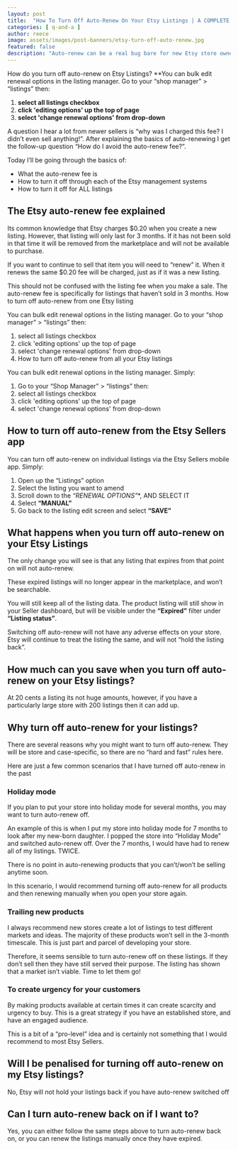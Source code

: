 ```yaml
---
layout: post
title:  "How To Turn Off Auto-Renew On Your Etsy Listings | A COMPLETE GUIDE" 
categories: [ q-and-a ]
author: reece
image: assets/images/post-banners/etsy-turn-off-auto-renew.jpg
featured: false
description: "Auto-renew can be a real bug bare for new Etsy store owners. Find out how (and why) you should turn off auto-renew on your Etsy listings"
---
```


How do you turn off auto-renew on Etsy Listings? **You can bulk edit renewal options in the listing manager.  Go to your “shop manager” > “listings” then:

1. **select all listings checkbox**
2. **click 'editing options' up the top of page**
3. **select 'change renewal options' from drop-down**


A question I hear a lot from newer sellers is “why was I charged this fee? I didn’t even sell anything!”. After explaining the basics of auto-renewing I get the follow-up question “How do I avoid the auto-renew fee?”.

Today I’ll be going through the basics of:

- What the auto-renew fee is
- How to turn it off through each of the Etsy management systems
- How to turn it off for ALL listings

## The Etsy auto-renew fee explained

Its common knowledge that Etsy charges $0.20 when you create a new listing. However, that listing will only last for 3 months. If it has not been sold in that time it will be removed from the marketplace and will not be available to purchase.

If you want to continue to sell that item you will need to “renew” it. When it renews the same $0.20 fee will be charged, just as if it was a new listing.

This should not be confused with the listing fee when you make a sale. The auto-renew fee is specifically for listings that haven’t sold in 3 months.
How to turn off auto-renew from one Etsy listing

You can bulk edit renewal options in the listing manager.  Go to your “shop manager” > “listings” then:

1. select all listings checkbox
2. click 'editing options' up the top of page
3. select 'change renewal options' from drop-down
4. How to turn off auto-renew from all your Etsy listings

You can bulk edit renewal options in the listing manager.  Simply:

1. Go to your “Shop Manager” > “listings” then:
2. select all listings checkbox
3. click 'editing options' up the top of page
4. select 'change renewal options' from drop-down

## How to turn off auto-renew from the Etsy Sellers app

You can turn off auto-renew on individual listings via the Etsy Sellers mobile app. Simply:

1. Open up the “Listings” option
2. Select the listing you want to amend
3. Scroll down to the **“RENEWAL OPTIONS*”**, AND SELECT IT
4. Select **“MANUAL”**
5. Go back to the listing edit screen and select **“SAVE”**


## What happens when you turn off auto-renew on your Etsy Listings

The only change you will see is that any listing that expires from that point on will not auto-renew. 

These expired listings will no longer appear in the marketplace, and won’t be searchable.

You will still keep all of the listing data. The product listing will still show in your Seller dashboard, but will be visible under the **“Expired”** filter under **“Listing status”**.

Switching off auto-renew will not have any adverse effects on your store. Etsy will continue to treat the listing the same, and will not “hold the listing back”.

## How much can you save when you turn off auto-renew on your Etsy listings?

At 20 cents a listing its not huge amounts, however, if you have a particularly large store with 200 listings then it can add up. 

## Why turn off auto-renew for your listings?

There are several reasons why you might want to turn off auto-renew. They will be store and case-specific, so there are no “hard and fast” rules here.

Here are just a few common scenarios that I have turned off auto-renew in the past

### Holiday mode

If you plan to put your store into holiday mode for several months, you may want to turn auto-renew off. 

An example of this is when I put my store into holiday mode for 7 months to look after my new-born daughter. I popped the store into “Holiday Mode” and switched auto-renew off. Over the 7 months, I would have had to renew all of my listings. TWICE. 

There is no point in auto-renewing products that you can’t/won’t be selling anytime soon. 

In this scenario, I would recommend turning off auto-renew for all products and then renewing manually when you open your store again.

### Trailing new products

I always recommend new stores create a lot of listings to test different markets and ideas. The majority of these products won’t sell in the 3-month timescale. This is just part and parcel of developing your store. 

Therefore, it seems sensible to turn auto-renew off on these listings. If they don’t sell then they have still served their purpose. The listing has shown that a market isn’t viable. Time to let them go!

### To create urgency for your customers

By making products available at certain times it can create scarcity and urgency to buy. This is a great strategy if you have an established store, and have an engaged audience. 

This is a bit of a “pro-level” idea and is certainly not something that I would recommend to most Etsy Sellers.

## Will I be penalised for turning off auto-renew on my Etsy listings?

No, Etsy will not hold your listings back if you have auto-renew switched off

## Can I turn auto-renew back on if I want to?

Yes, you can either follow the same steps above to turn auto-renew back on, or you can renew the listings manually once they have expired.

